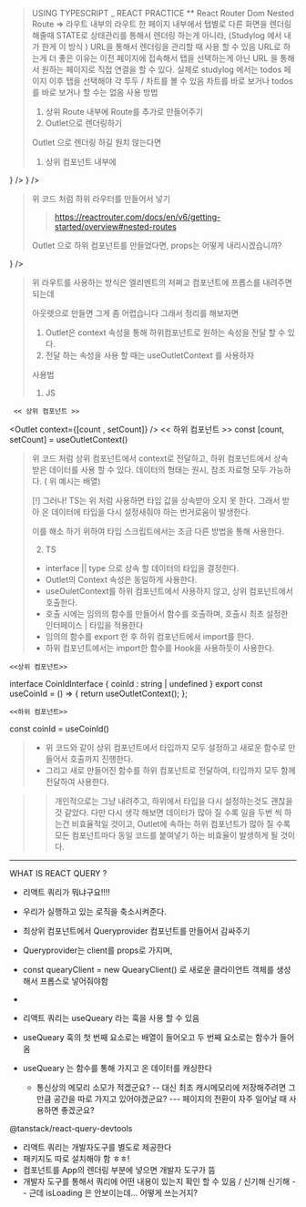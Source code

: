 > USING TYPESCRIPT \_ REACT PRACTICE
> \*\* React Router Dom
> Nested Route
> => 라우트 내부의 라우트
> 한 페이지 내부에서 탭별로 다른 화면을 렌더링 해줄때
> STATE로 상태관리를 통해서 렌더링 하는게 아니라, (Studylog 에서 내가 한게 이 방식 )
> URL을 통해서 렌더링을 관리할 때 사용 할 수 있음
> URL로 하는게 더 좋은 이유는 이전 페이지에 접속해서 탭을 선택하는게 아닌
> URL 을 통해서 원하는 페이지로 직접 연결을 할 수 있다.
> 실제로 studylog 에서는 todos 페이지 이후 탭을 선택해야 각 투두 / 차트를 볼 수 있음
> 차트를 바로 보거나 todos를 바로 보거나 할 수는 없음
> 사용 방법
>
> 1.  상위 Route 내부에 Route를 추가로 만들어주기
> 2.  Outlet으로 렌더링하기
>
> Outlet 으로 렌더링 하길 원치 않는다면
>
> 1.  상위 컴포넌트 내부에

   <Routes>
    <Route path={`/chart`} element={<Chart />} />
    <Route path={"/price"} element={<Price />} />
   </Routes>

> 위 코드 처럼 하위 라우터를 만들어서 넣기
>
> > https://reactrouter.com/docs/en/v6/getting-started/overview#nested-routes
>
> Outlet 으로 하위 컴포넌트를 만들었다면, props는 어떻게 내리시겠습니까?

   <Routes>
     <Route path={어쩌고} element={<저쩌고 props={프롭수}/>} /> 
   </Routes>
 
> 위 라우트를 사용하는 방식은 엘리멘트의 저쩌고 컴포넌트에 프롭스를 내려주면 되는데
> 
> 아웃렛으로 만들면 그게 좀 어렵습니다
> 그래서 정리를 해보자면 
> 
> 1. Outlet은 context 속성을 통해  하위컴포넌트로 원하는 속성을 전달 할 수 있다.
> 2. 전달 하는 속성을 사용 할 때는 useOutletContext 를 사용하자 
> 
> 사용법 
> 
> 1. JS 
 
     << 상위 컴포넌트 >>
   <Outlet context={[count , setCount]} />
     << 하위 컴포넌트 >>
   const [count, setCount] = useOutletContext() 
 
> 위 코드 처럼 상위 컴포넌트에서 context로 전달하고, 하위 컴포넌트에서 상속 받은 데이터를 사용 할 수 있다. 
> 데이터의 형태는 원시, 참조 자료형 모두 가능하다.  ( 위 예시는 배열)
> 
> 
> [!] 그러나! TS는 위 처럼 사용하면 타입 값을 상속받아 오지 못 한다. 
> 그래서 받아 온 데이터에 타입을 다시 설정새줘야 하는 번거로움이 발생한다.
> 
> 이를 해소 하기 위하여 타입 스크립트에서는 조금 다른 방법을 통해 사용한다.
> 
> 2. TS 
> 
> - interface || type 으로 상속 할 데이터의 타입을 결정한다. 
> - Outlet의 Context 속성은 동일하게 사용한다. 
> - useOuletContext를 하위 컴포넌트에서 사용하지 않고, 상위 컴포넌트에서 호출한다.
> - 호출 시에는 임의의 함수를 만들어서 함수를 호출하며, 호출시 최초 설정한 인터페이스 | 타입을 적용한다 
> - 임의의 함수를 export 한 후 하위 컴포넌트에서 import를 한다.
> - 하위 컴포넌트에서는 import한 함수를 Hook을 사용하듯이 사용한다.

    <<상위 컴포넌트>>

interface CoinIdInterface {
coinId : string | undefined
}
<Outlet context={coinId}>
export const useCoinId = () => {
return useOutletContext<ContextInterface>();
};

    <<하위 컴포넌트>>

const coinId = useCoinId()

> - 위 코드와 같이 상위 컴포넌트에서 타입까지 모두 설정하고 새로운 함수로 만들어서 호출까지 진행한다.
> - 그리고 새로 만들어진 함수를 하위 컴포넌트로 전달하여, 타입까지 모두 함께 전달하여 사용한다.

> > 개인적으로는 그냥 내려주고, 하위에서 타입을 다시 설정하는것도 괜찮을것 같았다.
> > 다만 다시 생각 해보면 데이터가 많아 질 수록 일을 두번 씩 하는건 비효율적일 것이고,
> > Outlet에 속하는 하위 컴포넌트가 많아 질 수록 모든 컴포넌트마다 동일 코드를 붙여넣기 하는 비효율이 발생하게 될 것이다.

---

WHAT IS REACT QUERY ?

- 리액트 쿼리가 뭐냐구요!!!!
- 우리가 실행하고 있는 로직을 축소시켜준다.
- 최상위 컴포넌트에서 Queryprovider 컴포넌트를 만들어서 감싸주기
- Queryprovider는 client를 props로 가지며,
- const quearyClient = new QuearyClient() 로 새로운 클라이언트 객체를 생성해서 프롭스로 넣어줘야함
-

- 리액트 쿼리는 useQueary 라는 훅을 사용 할 수 있음
- useQueary 훅의 첫 번째 요소로는 배열이 들어오고 두 번째 요소로는 함수가 들어 옴

- useQueary 는 함수를 통해 가지고 온 데이터를 캐싱한다
  - 통신상의 메모리 소모가 적겠군요?
    -- 대신 최초 캐시메모리에 저장해주려면 그 만큼 공간을 따로 가지고 있어야겠군요?
    --- 페이지의 전환이 자주 일어날 때 사용하면 좋겠군요?

@tanstack/react-query-devtools

- 리액트 쿼리는 개발자도구를 별도로 제공한다
- 패키지도 따로 설치해야 함 ㅎㅎ!
- <ReactQueryDevtools initialIsOpen={true} /> 컴포넌트를 App의 렌더링 부분에 넣으면 개발자 도구가 뜸
- 개발자 도구를 통해서 쿼리에 어떤 내용이 있는지 확인 할 수 있음 / 신기해 신기해
  -- 근데 isLoading 은 안보이는데... 어떻게 쓰는거지?
